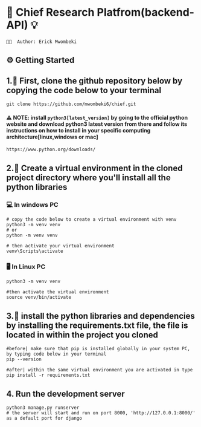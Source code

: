 # 🔱 Chief Research Platfrom(backend-API) 💡

`👋🏾  Author: Erick Mwombeki`

## ⚙️ Getting Started

## 1.🏏 First, clone the github repository below by copying the code below to your terminal

```
git clone https://github.com/mwombeki6/chief.git

```

#### ⚠️ NOTE: install `python3[latest_version]` by going to the official python website and download python3 latest version from there and follow its instructions on how to install in your specific computing architecture[linux,windows or mac]

`https://www.python.org/downloads/`

## 2.📌 Create a virtual environment in the cloned project directory where you'll install all the python libraries

### 💻 In windows PC

```
# copy the code below to create a virtual environment with venv
python3 -m venv venv
# or
python -m venv venv

# then activate your virtual environment
venv\Scripts\activate
```

### 🖥️ In Linux PC

```
python3 -m venv venv

#then activate the virtual environment
source venv/bin/activate

```

## 3.🥅 install the python libraries and dependencies by installing the requirements.txt file, the file is located in within the project you cloned

```
#before| make sure that pip is installed globally in your system PC, by typing code below in your terminal
pip --version

#after| within the same virtual environment you are activated in type
pip install -r requirements.txt
```

## 4. Run the development server

```
python3 manage.py runserver
# the server will start and run on port 8000, 'http://127.0.0.1:8000/' as a default port for django
```
